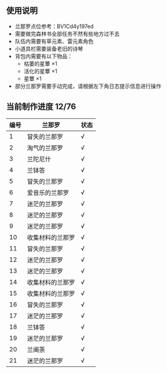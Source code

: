 ## 使用说明
- 兰那罗点位参考：BV1Cd4y197ed
- 需要做完森林书全部任务不然有些地方过不去
- 队伍内需要有草元素、雷元素角色
- 小道具栏需要装备老旧的诗琴
- 背包内需要有以下物品：
    - 枯萎的星蕈 ×1
    - 活化的星蕈 ×1
    - 星蕈 ×1
- 部分兰那罗需要手动完成，请根据左下角日志提示信息进行操作
## 当前制作进度 12/76
| 编号 | 兰那罗 | 状态 |
| --- | --- | --- |
| 1 | 冒失的兰那罗 | √ |
| 2 | 淘气的兰那罗 | √ |
| 3 | 兰陀尼什 | √ |
| 4 | 兰钵答 | √ |
| 5 | 冒失的兰那罗 | √ |
| 6 | 爱音乐的兰那罗 | √ |
| 7 | 迷茫的兰那罗 | √ |
| 8 | 迷茫的兰那罗 | √ |
| 9 | 迷茫的兰那罗 | √ |
| 10 | 收集材料的兰那罗| √ |
| 11 | 冒失的兰那罗 | √ |
| 12 | 迷茫的兰那罗 | √ |
| 13 | 迷茫的兰那罗| √ |
| 14 | 收集材料的兰那罗 | √ |
| 15 | 收集材料的兰那罗 | √ |
| 16 | 冒失的兰那罗 | √ |
| 17 | 迷茫的兰那罗 | √ |
| 18 | 兰钵答 | √ |
| 19 | 迷茫的兰那罗 | √ |
| 20 | 兰阐荼 | √ |
| 21 | 迷茫的兰那罗 | √ |